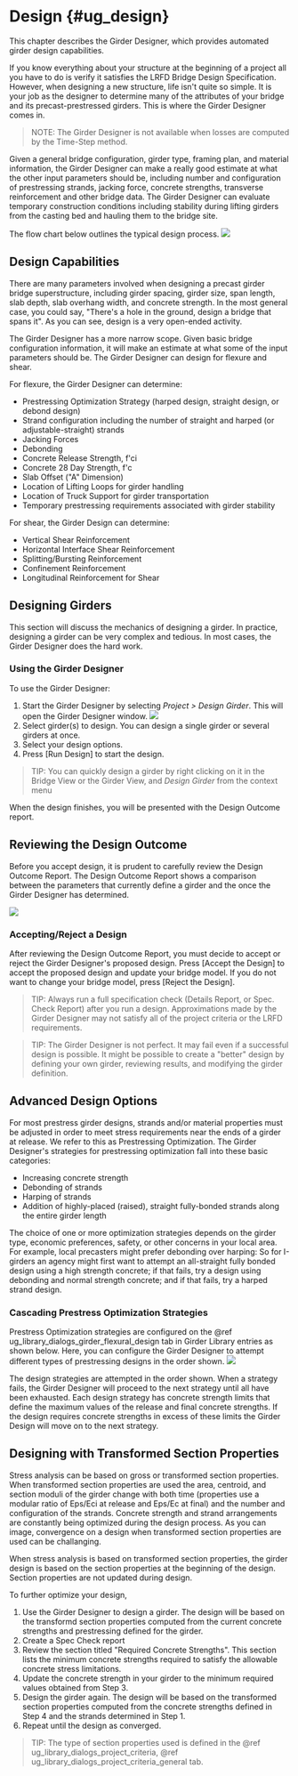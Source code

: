 Design {#ug_design}
==============================================
This chapter describes the Girder Designer, which provides automated girder design capabilities.

If you know everything about your structure at the beginning of a project all you have to do is verify it satisfies the LRFD Bridge Design Specification. However, when designing a new structure, life isn't quite so simple. It is your job as the designer to determine many of the attributes of your bridge and its precast-prestressed girders. This is where the Girder Designer comes in.

> NOTE: The Girder Designer is not available when losses are computed by the Time-Step method.

Given a general bridge configuration, girder type, framing plan, and material information, the Girder Designer can make a really good estimate at what the other input parameters should be, including number and configuration of prestressing strands, jacking force, concrete strengths, transverse reinforcement and other bridge data. The Girder Designer can evaluate temporary construction conditions including stability during lifting girders from the casting bed and hauling them to the bridge site.

The flow chart below outlines the typical design process.
![](DesignFlowchart.bmp)


Design Capabilities
---------------------
There are many parameters involved when designing a precast girder bridge superstructure, including girder spacing, girder size, span length, slab depth, slab overhang width, and concrete strength. In the most general case, you could say, "There's a hole in the ground, design a bridge that spans it". As you can see, design is a very open-ended activity.

The Girder Designer has a more narrow scope. Given basic bridge configuration information, it will make an estimate at what some of the input parameters should be. The Girder Designer can design for flexure and shear.

For flexure, the Girder Designer can determine:
* Prestressing Optimization Strategy (harped design, straight design, or debond design)
* Strand configuration including the number of straight and harped (or adjustable-straight) strands
* Jacking Forces
* Debonding
* Concrete Release Strength, f'ci
* Concrete 28 Day Strength, f'c
* Slab Offset ("A" Dimension)
* Location of Lifting Loops for girder handling
* Location of Truck Support for girder transportation
* Temporary prestressing requirements associated with girder stability

For shear, the Girder Design can determine:
* Vertical Shear Reinforcement
* Horizontal Interface Shear Reinforcement
* Splitting/Bursting Reinforcement
* Confinement Reinforcement
* Longitudinal Reinforcement for Shear 

Designing Girders
-------------------
This section will discuss the mechanics of designing a girder. In practice, designing a girder can be very complex and tedious. In most cases, the Girder Designer does the hard work.

### Using the Girder Designer ###
To use the Girder Designer:
1. Start the Girder Designer by selecting *Project > Design Girder*. This will open the Girder Designer window. ![](GirderDesigner.png)
2. Select girder(s) to design. You can design a single girder or several girders at once.
3. Select your design options. 
4. Press [Run Design] to start the design.

> TIP: You can quickly design a girder by right clicking on it in the Bridge View or the Girder View, and *Design Girder* from the context menu

When the design finishes, you will be presented with the Design Outcome report.


Reviewing the Design Outcome
-----------------------------
Before you accept design, it is prudent to carefully review the Design Outcome Report. The Design Outcome Report shows a comparison between the parameters that currently define a girder and the once the Girder Designer has determined.

![](DesignOutcomeReport.png)

### Accepting/Reject a Design ###
After reviewing the Design Outcome Report, you must decide to accept or reject the Girder Designer's proposed design. Press [Accept the Design] to accept the proposed design and update your bridge model. If you do not want to change your bridge model, press [Reject the Design].

> TIP: Always run a full specification check (Details Report, or Spec. Check Report) after you run a design. Approximations made by the Girder Designer may not satisfy all of the project criteria or the LRFD requirements.

> TIP: The Girder Designer is not perfect. It may fail even if a successful design is possible. It might be possible to create a "better" design by defining your own girder, reviewing results, and modifying the girder definition.

Advanced Design Options
------------------------
For most prestress girder designs, strands and/or material properties must be adjusted in order to meet stress requirements near the ends of a girder at release. We refer to this as Prestressing Optimization. The Girder Designer's strategies for prestressing optimization fall into these basic categories:

* Increasing concrete strength
* Debonding of strands
* Harping of strands
* Addition of highly-placed (raised), straight fully-bonded strands along the entire girder length

The choice of one or more optimization strategies depends on the girder type, economic preferences, safety, or other concerns in your local area. For example, local precasters might prefer debonding over harping: So for I-girders an agency might first want to attempt an all-straight fully bonded design using a high strength concrete; if that fails, try a design using debonding and normal strength concrete; and if that fails, try a harped strand design.

### Cascading Prestress Optimization Strategies ###
Prestress Optimization strategies are configured on the @ref ug_library_dialogs_girder_flexural_design tab in Girder Library entries as shown below. Here, you can configure the Girder Designer to attempt different types of prestressing designs in the order shown. 
![](DesignStrategies.png)

The design strategies are attempted in the order shown. When a strategy fails, the Girder Designer will proceed to the next strategy until all have been exhausted. Each design strategy has concrete strength limits that define the maximum values of the release and final concrete strengths. If the design requires concrete strengths in excess of these limits the Girder Design will move on to the next strategy.

Designing with Transformed Section Properties
---------------------------------------------
Stress analysis can be based on gross or transformed section properties. When transformed section properties are used the area, centroid, and section moduli of the girder change with both time (properties use a modular ratio of Eps/Eci at release and Eps/Ec at final) and the number and configuration of the strands. Concrete strength and strand arrangements are constantly being optimized during the design process. As you can image, convergence on a design when transformed section properties are used can be challanging.

When stress analysis is based on transformed section properties, the girder design is based on the section properties at the beginning of the design. Section properties are not updated during design.

To further optimize your design, 
1. Use the Girder Designer to design a girder. The design will be based on the transformd section properties computed from the current concrete strengths and prestressing defined for the girder.
2. Create a Spec Check report
3. Review the section titled "Required Concrete Strengths". This section lists the minimum concrete strengths required to satisfy the allowable concrete stress limitations.
4. Update the concrete strength in your girder to the minimum required values obtained from Step 3.
5. Design the girder again. The design will be based on the transformed section properties computed from the concrete strengths defined in Step 4 and the strands determined in Step 1.
6. Repeat until the design as converged.

> TIP: The type of section properties used is defined in the @ref ug_library_dialogs_project_criteria, @ref ug_library_dialogs_project_criteria_general tab.
